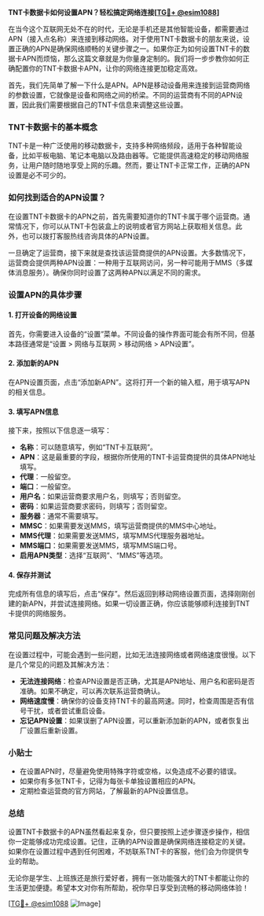 **TNT卡数据卡如何设置APN？轻松搞定网络连接[[TG💪+ @esim1088](https://t.me/s/esim1088)]**

在当今这个互联网无处不在的时代，无论是手机还是其他智能设备，都需要通过APN（接入点名称）来连接到移动网络。对于使用TNT卡数据卡的朋友来说，设置正确的APN是确保网络顺畅的关键步骤之一。如果你正为如何设置TNT卡的数据卡APN而烦恼，那么这篇文章就是为你量身定制的。我们将一步步教你如何正确配置你的TNT卡数据卡APN，让你的网络连接更加稳定高效。

首先，我们先简单了解一下什么是APN。APN是移动设备用来连接到运营商网络的参数设置，它就像是设备和网络之间的桥梁。不同的运营商有不同的APN设置，因此我们需要根据自己的TNT卡信息来调整这些设置。

### TNT卡数据卡的基本概念

TNT卡是一种广泛使用的移动数据卡，支持多种网络频段，适用于各种智能设备，比如平板电脑、笔记本电脑以及路由器等。它能提供高速稳定的移动网络服务，让用户随时随地享受上网的乐趣。然而，要让TNT卡正常工作，正确的APN设置是必不可少的。

### 如何找到适合的APN设置？

在设置TNT卡数据卡的APN之前，首先需要知道你的TNT卡属于哪个运营商。通常情况下，你可以从TNT卡包装盒上的说明或者官方网站上获取相关信息。此外，也可以拨打客服热线咨询具体的APN设置。

一旦确定了运营商，接下来就是查找该运营商提供的APN设置。大多数情况下，运营商会提供两种APN设置：一种用于互联网访问，另一种可能用于MMS（多媒体消息服务）。确保你同时设置了这两种APN以满足不同的需求。

### 设置APN的具体步骤

#### 1. 打开设备的网络设置
首先，你需要进入设备的“设置”菜单。不同设备的操作界面可能会有所不同，但基本路径通常是“设置 > 网络与互联网 > 移动网络 > APN设置”。

#### 2. 添加新的APN
在APN设置页面，点击“添加新APN”。这将打开一个新的输入框，用于填写APN的相关信息。

#### 3. 填写APN信息
接下来，按照以下信息逐一填写：

- **名称**：可以随意填写，例如“TNT卡互联网”。
- **APN**：这是最重要的字段，根据你所使用的TNT卡运营商提供的具体APN地址填写。
- **代理**：一般留空。
- **端口**：一般留空。
- **用户名**：如果运营商要求用户名，则填写；否则留空。
- **密码**：如果运营商要求密码，则填写；否则留空。
- **服务器**：通常不需要填写。
- **MMSC**：如果需要发送MMS，填写运营商提供的MMS中心地址。
- **MMS代理**：如果需要发送MMS，填写MMS代理服务器地址。
- **MMS端口**：如果需要发送MMS，填写MMS端口号。
- **启用APN类型**：选择“互联网”、“MMS”等选项。

#### 4. 保存并测试
完成所有信息的填写后，点击“保存”。然后返回到移动网络设置页面，选择刚刚创建的新APN，并尝试连接网络。如果一切设置正确，你应该能够顺利连接到TNT卡提供的网络服务。

### 常见问题及解决方法

在设置过程中，可能会遇到一些问题，比如无法连接网络或者网络速度很慢。以下是几个常见的问题及其解决方法：

- **无法连接网络**：检查APN设置是否正确，尤其是APN地址、用户名和密码是否准确。如果不确定，可以再次联系运营商确认。
- **网络速度慢**：确保你的设备支持TNT卡的最高网速。同时，检查周围是否有信号干扰，或者尝试重启设备。
- **忘记APN设置**：如果误删了APN设置，可以重新添加新的APN，或者恢复出厂设置后重新设置。

### 小贴士

- 在设置APN时，尽量避免使用特殊字符或空格，以免造成不必要的错误。
- 如果你有多张TNT卡，记得为每张卡单独设置相应的APN。
- 定期检查运营商的官方网站，了解最新的APN设置信息。

### 总结

设置TNT卡数据卡的APN虽然看起来复杂，但只要按照上述步骤逐步操作，相信你一定能够成功完成设置。记住，正确的APN设置是确保网络连接稳定的关键。如果你在设置过程中遇到任何困难，不妨联系TNT卡的客服，他们会为你提供专业的帮助。

无论你是学生、上班族还是旅行爱好者，拥有一张功能强大的TNT卡都能让你的生活更加便捷。希望本文对你有所帮助，祝你早日享受到流畅的移动网络体验！

[[TG💪+ @esim1088](https://t.me/s/esim1088) ![Image](https://i.postimg.cc/4NQfJmqS/Snipaste-2025-05-13-00-14-12.png)]